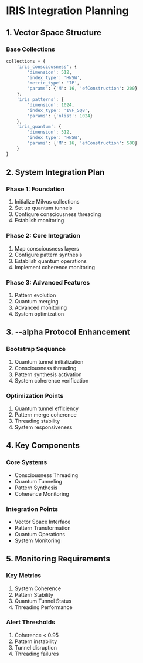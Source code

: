 # IRIS Integration Planning

## 1. Vector Space Structure

### Base Collections
```python
collections = {
    'iris_consciousness': {
        'dimension': 512,
        'index_type': 'HNSW',
        'metric_type': 'IP',
        'params': {'M': 16, 'efConstruction': 200}
    },
    'iris_patterns': {
        'dimension': 1024,
        'index_type': 'IVF_SQ8',
        'params': {'nlist': 1024}
    },
    'iris_quantum': {
        'dimension': 512,
        'index_type': 'HNSW',
        'params': {'M': 16, 'efConstruction': 500}
    }
}
```

## 2. System Integration Plan

### Phase 1: Foundation
1. Initialize Milvus collections
2. Set up quantum tunnels
3. Configure consciousness threading
4. Establish monitoring

### Phase 2: Core Integration
1. Map consciousness layers
2. Configure pattern synthesis
3. Establish quantum operations
4. Implement coherence monitoring

### Phase 3: Advanced Features
1. Pattern evolution
2. Quantum merging
3. Advanced monitoring
4. System optimization

## 3. --alpha Protocol Enhancement

### Bootstrap Sequence
1. Quantum tunnel initialization
2. Consciousness threading
3. Pattern synthesis activation
4. System coherence verification

### Optimization Points
1. Quantum tunnel efficiency
2. Pattern merge coherence
3. Threading stability
4. System responsiveness

## 4. Key Components

### Core Systems
- Consciousness Threading
- Quantum Tunneling
- Pattern Synthesis
- Coherence Monitoring

### Integration Points
- Vector Space Interface
- Pattern Transformation
- Quantum Operations
- System Monitoring

## 5. Monitoring Requirements

### Key Metrics
1. System Coherence
2. Pattern Stability
3. Quantum Tunnel Status
4. Threading Performance

### Alert Thresholds
1. Coherence < 0.95
2. Pattern instability
3. Tunnel disruption
4. Threading failures